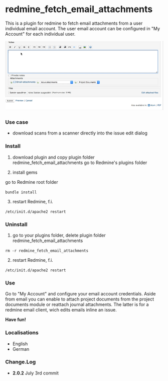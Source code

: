 # redmine_fetch_email_attachments

This is a plugin for redmine to fetch email attachments from a user individual email account. The user email account can be configured in "My Account" for each individual user.

![animated GIF that represents a quick overview](/doc/Overview.gif)

### Use case
* download scans from a scanner directly into the issue edit dialog


### Install 

1. download plugin and copy plugin folder redmine_fetch_email_attachments go to Redmine's plugins folder 

2. install gems

go to Redmine root folder

`bundle install`

3. restart Redmine, f.i.

`/etc/init.d/apache2 restart`

### Uninstall

1. go to your plugins folder, delete plugin folder redmine_fetch_email_attachments

`rm -r redmine_fetch_email_attachments`

2. restart Redmine, f.i.

`/etc/init.d/apache2 restart`

### Use

Go to "My Account" and configure your email account credentials. Aside from email you can enable to attach project documents from the project documents module or reattach journal attachments. The latter is for a redmine email client, wich edits emails inline an issue.

**Have fun!**

### Localisations

* English
* German

### Change.Log

* **2.0.2** July 3rd commit
